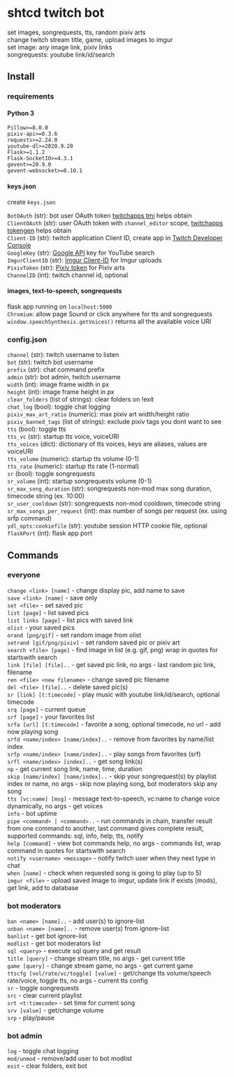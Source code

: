 # shtcd twitch bot
  
set images, songrequests, tts, random pixiv arts  
change twitch stream title, game, upload images to imgur  
set image: any image link, pixiv links  
songrequests: youtube link/id/search  

## Install

### requirements

#### Python 3

    Pillow>=8.0.0
    pixiv-api>=0.3.6
    requests>=2.24.0
    youtube-dl>=2020.9.20
    Flask>=1.1.2
    Flask-SocketIO>=4.3.1
    gevent>=20.9.0
    gevent-websocket>=0.10.1

#### keys.json

create `keys.json`  

`BotOAuth`      (str): bot user OAuth token [twitchapps tmi](https://twitchapps.com/tmi/) helps obtain  
`ClientOAuth`   (str): user OAuth token with `channel_editor` scope, [twitchapps tokengen](https://twitchapps.com/tokengen/) helps obtain  
`Client-ID`     (str): twitch application Client ID, create app in [Twitch Developer Console](https://dev.twitch.tv/console/apps)  
`GoogleKey`     (str): [Google API](https://console.developers.google.com/apis/credentials) key for YouTube search  
`ImgurClientID` (str): [Imgur Client-ID](https://api.imgur.com/oauth2/addclient) for Imgur uploads  
`PixivToken`    (str): [Pixiv token](https://pixiv-api.readthedocs.io/en/latest/) for Pixiv arts  
`ChannelID`     (int): twitch channel id, optional  

#### images, text-to-speech, songrequests

flask app running on `localhost:5000`  
`Chromium`: allow page Sound or click anywhere for tts and songrequests  
`window.speechSynthesis.getVoices()` returns all the available voice URI  

### config.json

`channel`                  (str): twitch username to listen  
`bot`                      (str): twitch bot username  
`prefix`                   (str): chat command prefix  
`admin`                    (str): bot admin, twitch username  
`width`                    (int): image frame width in px  
`height`                   (int): image frame height in px  
`clear_folders`            (list of strings): clear folders on !exit  
`chat_log`                 (bool): toggle chat logging  
`pixiv_max_art_ratio`      (numeric): max pixiv art width/height ratio  
`pixiv_banned_tags`        (list of strings): exclude pixiv tags you dont want to see  
`tts`                      (bool): toggle tts  
`tts_vc`                   (str): startup tts voice, voiceURI  
`tts_voices`               (dict): dictionary of tts voices, keys are aliases, values are voiceURI  
`tts_volume`               (numeric): startup tts volume (0-1)  
`tts_rate`                 (numeric): startup tts rate (1-normal)  
`sr`                       (bool): toggle songrequests  
`sr_volume`                (int): startup songrequests volume (0-1)  
`sr_max_song_duration`     (str): songrequests non-mod max song duration, timecode string (ex. 10:00)  
`sr_user_cooldown`         (str): songrequests non-mod cooldown, timecode string  
`sr_max_songs_per_request` (int): max number of songs per request (ex. using srfp command)  
`ydl_opts:cookiefile`      (str): youtube session HTTP cookie file, optional  
`flaskPort`                (int): flask app port  

## Commands

### everyone

`change <link> [name]` - change display pic, add name to save  
`save <link> [name]` - save only  
`set <file>` - set saved pic  
`list [page]` - list saved pics  
`list links [page]` - list pics with saved link  
`olist` - your saved pics  
`orand [png/gif]` - set random image from olist  
`setrand [gif/png/pixiv]` - set random saved pic or pixiv art  
`search <file> [page]` - find image in list (e.g. gif, png) wrap in quotes for startswith search  
`link [file] [file]..` - get saved pic link, no args - last random pic link, filename  
`ren <file> <new filename>` - change saved pic filename  
`del <file> [file]..` - delete saved pic(s)  
`sr [link] [t:timecode]` - play music with youtube link/id/search, optional timecode  
`srq [page]` - current queue  
`srf [page]` - your favorites list  
`srfa [url] [t:timecode]` - favorite a song, optional timecode, no url - add now playing song  
`srfd <name/index> [name/index]..` - remove from favorites by name/list index  
`srfp <name/index> [name/index]..` - play songs from favorites (srf)  
`srfl <name/index> [index]..` - get song link(s)  
`np` - get current song link, name, time, duration  
`skip [name/index] [name/index]..` - skip your songrequest(s) by playlist index or name, no args - skip now playing song, bot moderators skip any song  
`tts [vc:name] [msg]` - message text-to-speech, vc:name to change voice dynamically, no args - get voices  
`info` - bot uptime  
`pipe <command> | <command>..` - run commands in chain, transfer result from one command to another, last command gives complete result, supported commands: sql, info, help, tts, notify  
`help [command]` - view bot commands help, no args - commands list, wrap command in quotes for startswith search  
`notify <username> <message>` - notify twitch user when they next type in chat  
`when [name]` - check when requested song is going to play (up to 5)  
`imgur <file>` - upload saved image to imgur, update link if exists (mods), get link, add to database  

### bot moderators

`ban <name> [name]..` - add user(s) to ignore-list  
`unban <name> [name]..` - remove user(s) from ignore-list  
`banlist` - get bot ignore-list  
`modlist` - get bot moderators list  
`sql <query>` - execute sql query and get result  
`title [query]` - change stream title, no args - get current title  
`game [query]` - change stream game, no args - get current game  
`ttscfg [vol/rate/vc/toggle] [value]` - get/change tts volume/speech rate/voice, toggle tts, no args - current tts config  
`sr` - toggle songrequests  
`src` - clear current playlist  
`srt <t:timecode>` - set time for current song  
`srv [value]` - get/change volume  
`srp` - play/pause  

### bot admin

`log` - toggle chat logging  
`mod/unmod` - remove/add user to bot modlist  
`exit` - clear folders, exit bot  
